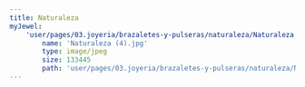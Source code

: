 ```yaml
---
title: Naturaleza
myJewel:
    'user/pages/03.joyeria/brazaletes-y-pulseras/naturaleza/Naturaleza (4).jpg':
        name: 'Naturaleza (4).jpg'
        type: image/jpeg
        size: 133445
        path: 'user/pages/03.joyeria/brazaletes-y-pulseras/naturaleza/Naturaleza (4).jpg'
---
```


